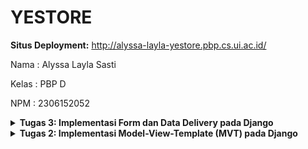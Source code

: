 # YESTORE
**Situs Deployment:** http://alyssa-layla-yestore.pbp.cs.ui.ac.id/

Nama    : Alyssa Layla Sasti

Kelas   : PBP D

NPM     : 2306152052

<details>
<summary> <b> Tugas 3: Implementasi Form dan Data Delivery pada Django </b> </summary>

# Pertanyaan

## Jelaskan mengapa kita memerlukan *data delivery* dalam pengimplementasian sebuah platform?
Dalam mengimplementasikan sebuah platform, diperlukan pengiriman data dari satu komponen ke komponen lainnya. Sebagai contoh: dari database menuju ke-user agar dapat mengakses dan menampilkan data yang diminta user. *Data delivery* dibutuhkan untuk mengoptimalkan dan mengefisiensikan proses pengiriman data, apalagi untuk platform beskala besar. Dengan *data delivery*, dapat membuat proses pengiriman data tepat waktu, sehingga memberikan pengalaman pengguna yang lebih baik, juga keamanan data yang terjamin. Format yang populer digunakan (dan sekarang sedang dipelajari) adalah HTML, XML, dan JSON. 

## Menurutmu, mana yang lebih baik antara XML dan JSON? Mengapa JSON lebih populer dibandingkan XML?
PERBEDAAN XML dan JSON:
1. XML menyimpan data dalam struktur pohon dengan *namespace* untuk kategori data yang berbeda. Sedangkan JSON menggunakan struktur mapping dengan pasangan key-value.
2. XML memiliki sintaks yang lebih kompleks. Sebagai contoh penggunaan tag pembuka dan penutup `<tag></tag>`. Sedangkan JSON hanya menggunakan kurung kurawal `{}`, kurung siku `[]`, dan titik dua `:` antara nama dan nilai, sehingga lebih ringkas.
3. XML membutuhkan waktu lebih lama untuk parsing, dikarenakan formatnya yang lebih kompleks. Sedangkan JSON lebih cepat diparsing, dikarenakan strukturnya yang lebih sederhana.
4. XML tidak dapat diintegrasikan langsung oleh JavaScript tanpa dilakukannya parsing tambahan. Sedangkan JSON didesain agar dapat langsung digunakan oleh JavaScript tanpa memerlukan konversi tambahan.
5. XML cenderung lebih sulit dibaca, terutama apabila data dan platform yang digunakan besar. Hal ini dikarenakan XML melibatkan lebih banyak tag. Sedangkan JSON lebih mudah dibaca karena struktur lebih ringkas dan sederhana.

Dengan perbedaan yang saya paparkan, dapat kita lihat bahwa JSON lebih sederhana, ringkas, dan efisien. Penggunaan JSON memudahkan *developer* dalam membuat platform dan mengolah datanya. Sehingga dapat dilihat JSON lebih populer daripada XML.

## Jelaskan fungsi dari method `is_valid()` pada form Djangoo dan mengapa kita membutuhkan method tersebut?
Method is_valid() digunakan untuk melakukan validasi untuk setiap kolom formulir, mengembalikan true jika data valid. Dalam konteks tugas 3, Method is_valid() berfungsi untuk memeriksa apakah data yang dikirimkan oleh pengguna sesuai dengan kebutuhan yang ada di form `ProductEntryForm`(Memastikan fields yanga da pada `forms.py` sesuai dengan yang ada pada `models.py`). Kita membutuhkan method is_valid() untuk memastikan agar tidak ada data yang tidak sesuai yang masuk ke database sistem. Sehingga kita menjaga konsistensi data dan memungkinkan pemberian feedback yang jelas kepada user apabila ada kesalahan.

## Mengapa kita membutuhkan `csrf_token` saat membuat form di Django? Apa yang dapat terjadi jika kita tidak menambahkan `csrf_token` pada form Django? Bagaimana hal tersebut dapat dimanfaatkan oleh penyerang?
- `csrf_token` atau yang disebut *Cross-Site Request Forgery* token untuk melindungi platform dari serangan *Cross-Site Request Forgery*(CSRF). Serangan CSRF adalah ketika penyerang melakukan eksploitasi platform yang membuat pengguna tanpa sadar mengirim sebuah permintaan POST yang tidak diinginkan. Sistem kerjanya adalah penyerang menggunakan/membajak sesi pengguna yang sudah diautentifikasi tanpa sepengetahuan pengguna. Kita membutuhkan `csrf_token` saat membuat form di Django agar mencegah serangan saat sedang pembuatan form dengan adanya permintaan POST palsu.
- Jika kita tidak menambahkan `csrf_token` maka platform rentan terhadap serangan CSRF. Platform tidak dapat memverifikasi apakah permintaan berasal dari pengguna yang sah atau bukan. Sehingga dapat keamanan pengguna tercancam.
- Hal ini dapat dimanfaatkan oleh penyerang dengan mengirimkan permintaan yang berbahaya kepada user (misal melakukan transaksi keuangan yang tidak diinginkan dan mengubah kata sandi)


## Jelaskan bagaimana cara kamu mengimplementasikan checklist di atas secara step-by-step (bukan hanya sekedar mengikuti tutorial).

- Implemetasi Skeleton sebagai Kerangka Views
    1. Saya membuat direktor baru bernama `templates` di folder utama. Kemudian saya membuat berkas HTML baru yang bernama `base.html`. File `base.html` tersebut diisi dengan kode:
        ```html
        {% load static %}
        <!DOCTYPE html>
        <html lang="en">
            <head>
                <meta charset="UTF-8" />
                <meta name="viewport" content="width=device-width, initial-scale=1.0" />
                {% block meta %} {% endblock meta %}
            </head>

            <body>
            {% block content %} {% endblock content %}
            </body>
        </html>
        ```
        Notes: `{% load static %}` digunakan sebagai template tag dalam Django. `<!DOCTYPE html>` digunakan sebagao pendefinisian jenis dokumen HTML5. 

    2. Kemudian saya menambahkan `[BASE_DIR / 'templates']` pada subbagian `DIRS` dalam bagian `TEMPLATES` yang ada di dalam file `settings.py`. Penambahan yang saya lakukan adalah sebagai berikut:
        ```python
        TEMPLATES = [
        {
            'BACKEND': 'django.template.backends.django.DjangoTemplates',
            'DIRS': [BASE_DIR / 'templates'],
            'APP_DIRS': True,
            'OPTIONS': {
                'context_processors': [
                    'django.template.context_processors.debug',
                    'django.template.context_processors.request',
                    'django.contrib.auth.context_processors.auth',
                    'django.contrib.messages.context_processors.messages',
                    ],
                },
            },
        ]
        ```
        Notes: Penambahan yang saya lakukan bertujuan agar file `base.html` pada `templates` dijadikan sebagai template tujuan.

    3. Saya mengubah `main.html` yang ada di direktori `main/templates` dengan menambahkan ` {% extends 'base.html' %}` dan `{% block content %}` di awal kode. Kemudian juga menambahkan `{% endblock content %}` di akhir kode. Hal ini mengindikasikan bahwa kita menggunakan `base.html` sebagai template utama dan menginisiasikan dimana *block content* di mulai dan di mana berhenti.

- Menambahkan UUID
    1. Menambahkan `import uuid` dan `id=` di dalam `main/models.py`. Guna dari menambahkan import UUID ini adalah untuk mengimport modul UUID yang akan memberikan string unik untuk ID sebagai *identifier*. Perubahan yang saya lakukan seperti ini: 
        ```python
        from django.db import models
        import uuid 

        class Product(models.Model):
            id = models.UUIDField(primary_key=True, default=uuid.uuid4, editable=False)
            name = models.CharField(max_length=255, name="name")
            price = models.IntegerField(name="price")
            quantity = models.IntegerField(name="quantity", default=0)
            description = models.TextField(name="description")
            category = models.CharField(max_length=255, name="category", default="Uncategorized")
        ```
        Notes: Pada fields `quantity` dan `category` saya menetapkan default valuenya.

    2. Karena dilakukan perubahan pada models. Maka saya melakukan migrasi model dengan perintah:
        ```bash
        python manage.py makemigrations
        python manage.py migrate
        ```

- Membuat Form Input Data dan Menampilkannya pada HTML
    1. Pada direktori `main`, buat file baru bernama `forms.py`. Saya memasukkan kode sebagai berikut:
        ```python
        from django.forms import ModelForm
        from main.models import Product
    
        class ProductEntryForm(ModelForm):
            class Meta:
            model = Product
            fields = ["name", "price", "quantity", "description", "category"]
        ````
        Notes: Saya mengisi fields sesuai dengan yang ada di `models.py` saya
    2. Pada direktori `main`, saya membuka `views.py` dan menambahkan `import redirect` dan membuat fungsi baru bernama `create_product_entry` yang menerima parameter `request`. Fungsi ini bertujuan untuk menambahkan input form ke dalam permintaan POST untuk database. Saya juga mengubah fungsi `show_main`. Penambahan kode yang saya lakukan ke `views.py` adalah sebagai berikut:
        
        ```python
        from django.shortcuts import render, redirect
        from main.models import Product
        from main.forms import ProductEntryForm

        def show_main(request):
            products = Product.objects.all()
            context = {
                'nama': 'Alyssa Layla Sasti',
                'kelas': 'PBP D',
                'npm': 2306152052,
                'products': products,
            }

        return render(request, "main.html", context)

        def create_product_entry(request):
            form = ProductEntryForm(request.POST or None)

            if form.is_valid() and request.method == "POST":
                form.save()
                return redirect('main:show_main')

            context = {'form': form}
        return render(request, "create_product_entry.html", context)
        ```
        Notes: Redirect digunakan untuk mengarahkan pengguna ke url tertentu, dalam konteks tugas ini adalah menuju `main:show_main`

    3. Saya menambahkan import fungsi `create_product_entry` ke dalam `urls.py` yang ada di `main` dan menambahlan *path* URL ke dalam *urlpatterns*

        ```python
        from main.views import show_main, create_product_entry

        urlpatterns = [
            path('', show_main, name='show_main'),
            path('create-product-entry', create_product_entry, name='create_product_entry'),
        ]
        ````
    4. Saya membuat file HTML baru dengan nama `create_product_entry.html` pada direktori `main/templates`. Kemudian saya mengisi dengan kode sebagai berikut:
        ```html
        {% extends 'base.html' %} 
        {% block content %}
        <h1>Add New Product Entry</h1>

        <form method="POST">
        {% csrf_token %}
        <table>
            {{ form.as_table }}
            <tr>
            <td></td>
            <td>
                <input type="submit" value="Add Product" />
            </td>
            </tr>
        </table>
        </form>

        {% endblock %}
        ```
    5. Menambahkan kode di `main.html` untuk menampilkan data *product* dan button *Add New Product*. Perubahan kode yang saya lakukan adalah sebagai berikut:
        ```html
        {% extends 'base.html' %}
        {% block content %}
        <h1>Welcome to YESTORE!</h1>

        <h2>Nama Mahasiswa: </h2>
        <p>{{ nama }}</p>
        <h2>Kelas: </h2>
        <p>{{ kelas }}</p>
        <h2>NPM: </h2>
        <p>{{ npm }}</p>

        {% if not products %}
        <p>Belum ada data product pada YESTORE.</p>
        {% else %}
        <table>
        <tr>
            <th>Name</th>
            <th>Price</th>
            <th>Quantity</th>
            <th>Description</th>
            <th>Category</th>
        </tr>

        {% comment %} 
        {% endcomment %} 
        {% for product in products %}
        <tr>
            <td>{{product.name}}</td>
            <td>{{product.price}}</td>
            <td>{{product.quantity}}</td>
            <td>{{product.description}}</td>
            <td>{{product.category}}</td>
        </tr>
        {% endfor %}
        </table>
        {% endif %}

        <br />

        <a href="{% url 'main:create_product_entry' %}">
        <button>Add New Product</button>
        </a>
        {% endblock content %}
        ```
    6. Jalankan `python manage.py runserver` kemudian buka  http://localhost:8000/, seharusnya web sudah dapat dibuka dan digunakan

- Mengembalikan Data dalam Bentuk XML
    1. Menambahkan `import HttpResponse` dan `Serializer` di file `views.py` pada `main`
        ```python
        from django.shortcuts import render, redirect
        from main.models import Product
        from main.forms import ProductEntryForm
        from django.http import HttpResponse
        from django.core import serializers
        ```
    2. Membuat fungsi `show_xml` yang menerima parameter `request` disertai *return function* berupa `HttpResponse` masih di file `views.py` pada `main`
        ```python
        def show_xml(request):
        data = Product.objects.all()
        return HttpResponse(serializers.serialize("xml", data), content_type="application/xml")
        ```
    3. Menambahkan  import `show_xml` dan *path url* ke `urlpatterns` di dalam `urls.py` pada `main` 
        ```python
        from main.views import show_main, create_product_entry, show_xml
        
        app_name = 'main'

        urlpatterns = [
            path('', show_main, name='show_main'),
            path('create-product-entry', create_product_entry, name='create_product_entry'),
            path('xml/', show_xml, name='show_xml'),
        ]
        ```
    4.  Jalankan `python manage.py runserver` kemudian buka  http://localhost:8000/xml/, seharusnya web sudah dapat dibuka dan digunakan

- Mengembalikan Data dalam Bentuk JSON
    1. Membuat fungsi `show_json` yang menerima parameter `request` disertai *return function* berupa `HttpResponse` di file `views.py` pada `main`
        ```python
        def show_json(request):
            data = Product.objects.all()
            return HttpResponse(serializers.serialize("json", data), content_type="application/json")
        ```
    2. Menambahkan  import `show_json` dan *path url* ke `urlpatterns` di dalam `urls.py` pada `main`
        ```python
        from django.urls import path
        from main.views import show_main, create_product_entry, show_xml, show_json

        app_name = 'main'

        urlpatterns = [
            path('', show_main, name='show_main'),
            path('create-product-entry', create_product_entry, name='create_product_entry'),
            path('xml/', show_xml, name='show_xml'),
            path('json/', show_json, name='show_json'),
        ]
        ``` 
    3. Jalankan `python manage.py runserver` kemudian buka  http://localhost:8000/json/, seharusnya web sudah dapat dibuka dan digunakan


- Mengembalikan Data Berdasarkan ID dalam Bentuk XML dan JSON
    1. Membuat fungsi `show_xml_by_id` yang menerima parameter `request` dan `id` disertai *return function* berupa `HttpResponse` di file `views.py` pada `main`
        ```python
        def show_xml_by_id(request, id):
            data = Product.objects.filter(pk=id)
            return HttpResponse(serializers.serialize("xml", data), content_type="application/xml")
        ```
    2.  Membuat fungsi `show_json_by_id` yang menerima parameter `request` dan `id` disertai *return function* berupa `HttpResponse` di file `views.py` pada `main`
        ```python
        def show_json_by_id(request, id):
            data = Product.objects.filter(pk=id)
            return HttpResponse(serializers.serialize("json", data), content_type="application/json")
        ```
    3. Menambahkan  import `show_xml_by_id`, `show_json_by_id` dan *path url* ke `urlpatterns` di dalam `urls.py` pada `main`
        ```python
        from django.urls import path
        from main.views import show_main, create_product_entry, show_xml, show_json, show_xml_by_id, show_json_by_id

        app_name = 'main'

        urlpatterns = [
            path('', show_main, name='show_main'),
            path('create-product-entry', create_product_entry, name='create_product_entry'),
            path('xml/', show_xml, name='show_xml'),
            path('json/', show_json, name='show_json'),
            path('xml/<str:id>/', show_xml_by_id, name='show_xml_by_id'),
            path('json/<str:id>/', show_json_by_id, name='show_json_by_id'),
        ]
        ```
    4. Jalankan `python manage.py runserver` kemudian buka  http://localhost:8000/xml/(masukkan id) dan http://localhost:8000/json/(masukkan id) sesuai dengan id input product yang diberikan. 

- Push ke git hasil Tugas 3
    ```bash
    git add .
    git commit -m
    git push -u origin main
    git push pws main:master
    ```

# Bukti Screenshot hasil akses URL pada Postman
1. Localhost
![Localhost](/localhost.png)

2. Localhost XML
![Localhost XML](/localhost_xml.png)

3. Localhost JSON
![Localhost JSON](/localhost_json.png)

4. Localhost XML ID
![Localhost XML ID](/localhost_xml_id.png)

5. Localhost JSON ID
![Localhost JSON ID](/localhost_json_id.png)
</details>

<details>
<summary> <b> Tugas 2: Implementasi Model-View-Template (MVT) pada Django </b> </summary>

# Pertanyaan

## Jelaskan bagaimana cara kamu mengimplementasikan checklist di atas secara step-by-step (bukan hanya sekedar mengikuti tutorial)!

- Membuat sebuah proyek Django baru. <br>
    1. Menginsiasi Git pada Directory Baru
        -  Melakukan konfigurasi awal git dengan membuat directory baru di lokal bernama `yestore`.
        - Membuka terminal, kemudian melakukan cd ke directory path yestore yang baru saya buat. Kemudian melakukan perintah `git init`, `git config --global user.name "AlyssaLayla"`, dan `git config --global user.email "alyssasasti@gmail.com"`
        -  membuat repositori baru di GitHub dengan nama yestore dan mengatur visibilitasnya sebagai public
        -  Membuat `README.md`, `git status`, `git add README.md`. Kemudian saya mengecek kembali status README.md dengan `git status`. Lalu jalankan `git commit -m "Make README.md"`
        - Membuat branch utama dengan menjalankan perintah `git branch -M main`. Dengan menjalankan perintah ini, branch utamanya akan bernama "main".
        - Menjalankan perintah `git remote add origin https://github.com/AlyssaLayla/yestore.git`
        - Menjalankan `git push -u origin main`

    2. Mengaktifkan Virtual Environment
        -  Menjalankan perintah `python -m venv env` dan `env\Scripts\activate`
        - Notes: Ditandai dengan adanya (env) pada awal baris di terminal

    3. Install Dependencies
        - Membuat file baru bernama `requirements.txt` dan mengeditnya melalui IDE dengan isi:
        ```bash
        django
        gunicorn
        whitenoise
        psycopg2-binary
        requests
        urllib3
        ```
        - Instalasi dependencies yang ada di file `requirements.txt` dengan perintah `pip install -r requirements.txt`
    
    4. Membuat Proyek Django
        - Menjalankan perintah `django-admin startproject yestore` untuk membuat proyek Django bernama "yestore"

    5. Mempersiapkan untuk Menjalankan Server
        - Mengedit file `settings.py` kemudian menambahkan `"localhost"` dan `"127.0.0.1"` pada `ALLOWED-HOSTS`
        - Membuat file baru bernama `.gitignore` dan mengeditnya melalui iDE dengan isi:

        ```bash
        # Django
        *.log
        *.pot
        *.pyc
        __pycache__
        db.sqlite3
        media

        # Backup files
        *.bak

        # If you are using PyCharm
        # User-specific stuff
        .idea/**/workspace.xml
        .idea/**/tasks.xml
        .idea/**/usage.statistics.xml
        .idea/**/dictionaries
        .idea/**/shelf

        # AWS User-specific
        .idea/**/aws.xml

        # Generated files
        .idea/**/contentModel.xml
        .DS_Store

        # Sensitive or high-churn files
        .idea/**/dataSources/
        .idea/**/dataSources.ids
        .idea/**/dataSources.local.xml
        .idea/**/sqlDataSources.xml
        .idea/**/dynamic.xml
        .idea/**/uiDesigner.xml
        .idea/**/dbnavigator.xml

        # Gradle
        .idea/**/gradle.xml
        .idea/**/libraries

        # File-based project format
        *.iws

        # IntelliJ
        out/

        # JIRA plugin
        atlassian-ide-plugin.xml

        # Python
        *.py[cod]
        *$py.class

        # Distribution / packaging
        .Python build/
        develop-eggs/
        dist/
        downloads/
        eggs/
        .eggs/
        lib/
        lib64/
        parts/
        sdist/
        var/
        wheels/
        *.egg-info/
        .installed.cfg
        *.egg
        *.manifest
        *.spec

        # Installer logs
        pip-log.txt
        pip-delete-this-directory.txt

        # Unit test / coverage reports
        htmlcov/
        .tox/
        .coverage
        .coverage.*
        .cache
        .pytest_cache/
        nosetests.xml
        coverage.xml
        *.cover
        .hypothesis/

        # Jupyter Notebook
        .ipynb_checkpoints

        # pyenv
        .python-version

        # celery
        celerybeat-schedule.*

        # SageMath parsed files
        *.sage.py

        # Environments
        .env
        .venv
        env/
        venv/
        ENV/
        env.bak/
        venv.bak/

        # mkdocs documentation
        /site

        # mypy
        .mypy_cache/

        # Sublime Text
        *.tmlanguage.cache
        *.tmPreferences.cache
        *.stTheme.cache
        *.sublime-workspace
        *.sublime-project

        # sftp configuration file
        sftp-config.json

        # Package control specific files Package
        Control.last-run
        Control.ca-list
        Control.ca-bundle
        Control.system-ca-bundle
        GitHub.sublime-settings

        # Visual Studio Code
        .vscode/*
        !.vscode/settings.json
        !.vscode/tasks.json
        !.vscode/launch.json
        !.vscode/extensions.json
        .history
        ```
    <hr>

- Membuat aplikasi dengan nama `main` pada proyek tersebut. <br>
    - Menjalankan perintah `python manage.py startapp main`
    - Mengedit file `settings.py` dan menambahkan `main` pada `INSTALLED_APPS`
    - Membuat directory (folder) baru bernama `templates` di dalam directory `main`. Kemudian di dalam folder ini, buat file baru bernama `main.html` untuk menyimpan file `.html` yang ingin digunakan. File ini berisi konten yang ingin ditampilkan di web. Bagian yang wajib ada adalah nama e-commerce, nama mahasiswa, dan kelas.
    <hr>

- Melakukan routing pada proyek agar dapat menjalankan aplikasi main. <br>
    - Mengonfigurasi routing URL pada proyek yestore. Buka file `urls.py` di dalam directory proyek `yestore`
    - Menambahkan import `include` pada `from django.urls import path, include`
    - Menambahkan route url dengan mengarahkan ke tampilan `main` di dalam variabel `urlpatterns` menjadi
        ```python
        urlpatterns = [
        path('admin/', admin.site.urls),
        path('', include('main.urls')),
        ]
        ```
    <hr>

- Membuat model pada aplikasi main dengannama Product dan memiliki atribut wajib (`name` (CharField), `price` (IntegerField), dan `description` (TextField)) <br>
    - Mengedit file `models.py` pada directory `main` dengan:
        ```python
        
        from django.db import models

        class Product(models.Model):
            name = models.CharField(max_length=255, name="name")
            price = models.IntegerField(name="price")
            quantity = models.IntegerField(name="quantity")
            description = models.TextField(name="description")
            category = models.CharField(max_length=255, name="category")
        ```
    - Notes: Saya mengisi `models.py` dengan 5 atributes yaitu `name` (CharField), `price` (IntegerField), `quantity` (IntegerFIeld), `description` (TextField), dan `category`(CharField)

    - Menjalankan perintah `python manage.py makemigrations` dan `python manage.py migrate` setiap kita membuat perubahan pada model
    <hr>

-  Membuat sebuah fungsi pada views.py untuk dikembalikan ke dalam sebuah template HTML yang menampilkan nama aplikasi serta nama dan kelas mahasiswa. <br>
    - Mengedit `views.py` pada `main` dengan kode: 
        ```python
        from django.shortcuts import render

        def show_main(request):
            context = {
                'nama': 'Alyssa Layla Sasti',
                'kelas': 'PBP D',
                'npm': 2306152052,
                'products': [ 
                    {'name': 'Dimsum Mozarella', 'price': 20000, 'quantity': 5, 'description': 'Dimsum dengan keju Mozarella meleleh di atasnya wow enak', 'category': 'Makanan'},
                    {'name': 'Charger HP', 'price': 100000, 'quantity': 8, 'description': 'Charge HP dijamin Original!', 'category': 'Elektronik'},
                    {'name': 'Hoodie', 'price': 50000, 'quantity': 3, 'description': 'Hoodie Oversize paling keren se-UI', 'category': 'Pakaian'},
                    ],
            }

            return render(request, "main.html", context)
        ```
    - Notes: Selain ingin menampilkan nama aplikasi, nama mahasiswa, dan kelasnya, saya ingin menampilkan atribut-atribut lain. Maka dari itu di `views.py`, saya menampilkan nama, kelas, npm, dan Product yang saya jual dengan detail (product name, price, quantity, description, dan category)

    - Saya menambahkan tampilan yang saya inginkan di `main.html` agar dapat menampilkan data yang telah diambil dari model sebagai berikut
        ```html
        <h1>Welcome to YESTORE!</h1>

        <h2>Nama Mahasiswa: </h2>
        <p>{{ nama }}</p>
        <h2>Kelas: </h2>
        <p>{{ kelas }}</p>
        <h2>NPM: </h2>
        <p>{{ npm }}</p>

        <h3>Apa yang Kami Jual?</h3>
        <ol>
            {% for product in products %}
            <li> 
                <h4>{{product.name}}</h4>
                <h5>Rp{{product.price}}</h5>
                <h5>Quantity: {{product.quantity}}</h5>
                <p>{{product.description}}</p>
                <h5>Category: {{product.category}}</h5>
                {% endfor %}
            </li>
        </ol>
        ```
    <hr>

- Membuat sebuah routing pada `urls.py` aplikasi main untuk memetakan fungsi yang telah dibuat pada `views.py` <br>
    - Buka file `urls.py` di `main`, kemudian saya isi dengan kode ini
        ```python
        from django.urls import path
        from main.views import show_main

        app_name = 'main'

        urlpatterns = [
            path('', show_main, name='show_main'),
        ]
        ```
    <hr>

- Membuat deployment ke PWS terhadap aplikasi yang sudah dibuat sehingga nantinya dapat diakses di internet <br>
    - Sebelum ke PWS, saya melakukan `git add .`, `git commit -m "<message>"`, dan `git push -u origin main` untuk mengupdate perubahan ke GitHub
    - Saya mencoba run di local host terlebih dahulu. Jalankan perintah `python manage.py runserver` kemudian saya cek di `http://localhost:8000/`. Jika halaman yang saya buat sudah muncul, saya lanjut deploy ke PWS
    - Login di PWS, lalu menambahkan projek baru dengan nama `yestore`
    - Buka kembali `settings.py` kemudian tambahkan `alyssa-layla-yestore.pbp.cs.ui.ac.id` di `ALLOWED_HOSTS`
    - Melakukan kembali `git add .`, `git commit -m"<message>"`, dan `git push -u origin main`
    - Menjalankan perintah `git remote add pws http://pbp.cs.ui.ac.id/alyssa.layla/yestore` agar terhubung antara pws dengan lokal
    - Menjalankan perintah `git branch -M master` dan `git push pws master` agar kode di lokal bisa diupdate ke pws dan dilihat web nya di internet
    - Menjalankan `git branch -M main` agar branch utama kembali lagi menjadi `main`
    - Untuk kedepannya ketika saya melakukan perubahan, setelah push di GitHub, saya hanya perlu melakukan perintah `git push pws main:master` untuk push di PWS.
    - Deployment selesai. Tampilan web di local host dan di PWS seharusnya sama.
    <hr>

## Buatlah bagan yang berisi request client ke web aplikasi berbasis Django beserta responnya dan jelaskan pada bagan tersebut kaitan antara `urls.py`, `views.py`, `models.py`, dan berkas `.html`.

![Bagan](/bagan.png)

- Alur keseluruhan: 
    - Client/user melakukan request -> Internet melanjutkan request -> `urls.py` melanjutkan request berupa route -> `views.py` melanjutkan ke `models.py` dan template `main.html`
    - `views.py` ke `models.py`
    `views.py` melakukan transaksi data modification ke `models.py` -> `models.py` mengakses database untuk melakukan modifikasi data. Lalu setelah dimodifikasi sesuai request akan dikembalikan ke `models.py` dan dilanjutkan memberi data yang lengkap ke `views.py`
    - `views.py` ke template `main.html`
    `views.py` melakukan display data ke template `main.html` -> Kemudian dikembalikan data input by user ke `views.py`
    - Setelah dari `models.py` dan `main.html` sudah lengkap tergabung semua di `views.py` -> Dikembalikan responnya ke internet berdasarkan request klien -> Kemudian dari internet akan diberkan ke klien berupa web page sesuai request

- Kaitan antara `urls.py`, `views.py`, `models.py`, dan berkas `.html`
Kaitan antara `urls.py`, `views.py`, `models.py`, dan berkas `.html `dapat dilihat di alur yang sudah saya jelaskan sebelumnya. `urls.py` dilakukan untuk konfigurasi routing dan dilanjutkan ke `views.py`. File ini sebagai logika aplikasi untuk data organization/preparation layer yang akan meneruskan ke `models.py` (Database layer) dan berkas .`html` (Tampilan pengguna). Ketika `models.py` dan berkas `.html` sudah melakukan request pengguna, kedua bagian tersebut dikembalikan lagi ke `views.py`. Pada kondisi ini, `views.py` sudah berisi html merged dengan database yang dibutuhkan dari model. Setelah itu `views.py` akan meneruskan ke internet dan diteruskan kembali ke klien sebagai web page.

## Jelaskan fungsi git dalam pengembangan perangkat lunak!
- Versi Kontrol
Git memungkinkan developer untuk melacak perubahan kode. Siapa yang melakukan perubahan, apa yang diubah, dan kapan diubah. Semua itu dapat kita lihat di riwayat pada Git
- Kolaborasi
Git memudahkan apabila ingin ada kolaborasi antar-developer dalam suatu proyek. Adanya fitur pull, branching, dan merging dapat memudahkan tiap developer untuk mengerjakan proyek kolaborasi secara paralel di waktu yang sama. 
- Branching dan Merging
Dengan branching, kita dapat push kode tanpa mengubah branch utama. Kemudian apabila diperlukan, kita bisa merging branch tersebut menjadi satu. Hal ini dibutuhkan apabila ingin ada pengembangan fitur baru atau debugging di branch terpisah. Baru setelah selesai, perubahan tersebut dapat di merge ke branch utama
- Backup
Git menyimpan riwayat perubahan kode di setiap commit yang kita lakukan. Jika kita ingin melihat riwayat perubahan yang kita lakukan, dapat dilakukan dengan melihat riwayat backup kode yang sudah kita commit sebelumnya

## Menurut Anda, dari semua framework yang ada, mengapa framework Django dijadikan permulaan pembelajaran pengembangan perangkat lunak?
- Django menggunakan bahasa python yang cenderung lebih literal dan lebih mudah dipahami
- Django memiliki struktur MVT (Model-View-Template) sehingga memudahkan pemahaman alur pengembangan perangkat lunak. Model untuk interaksi dengan database, View untuk logika aplikasi dan respon terhadap permintaan user, dan Template untuk fokus ke tampilan pengguna (User Interface)
- Adanya keamanan yang terintegrasi secara default.
- Adanya ORM (Object-Relational Mapping) bawaan. Hal ini mempermudah developer dalam akses database. Developer tidak perlu menulis kode SQL secara langsung. Melainkan, dapat menggunakan python untuk membuat, membaca, dan memodifikasi data.

## Mengapa model pada Django disebut sebagai ORM?
Django disebut ORM atau Object-Relational-Mapping karena ORM menghubungkan objek dalam kode dengan tabel dalam database relasional. Hal ini dikarenakan adanya otomasi query SQL sehingga developer tidak perlu menulis query SQL manual untuk akses ke database. Cukup dengan python saja sudah bisa mengakses dan memanipulasi data di database.
</details>